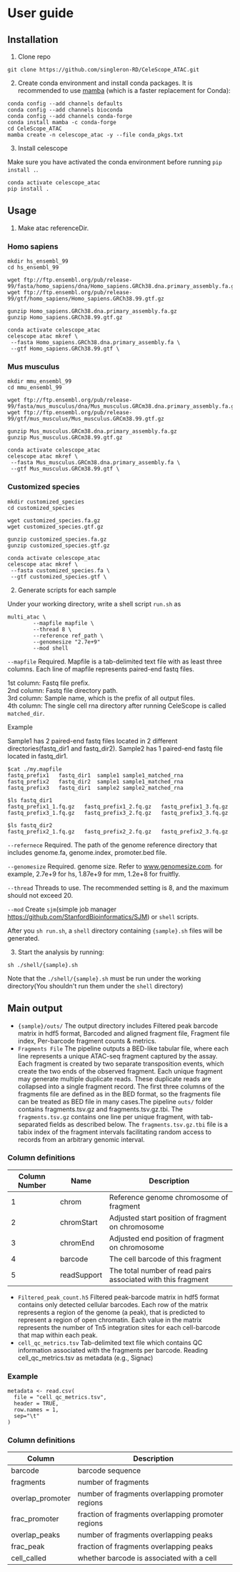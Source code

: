 # User guide

## Installation
1. Clone repo
```
git clone https://github.com/singleron-RD/CeleScope_ATAC.git
```

2. Create conda environment and install conda packages. 
It is recommended to use [mamba](https://github.com/mamba-org/mamba) (which is a faster replacement for Conda):
```
conda config --add channels defaults
conda config --add channels bioconda
conda config --add channels conda-forge
conda install mamba -c conda-forge
cd CeleScope_ATAC
mamba create -n celescope_atac -y --file conda_pkgs.txt
```

3. Install celescope

Make sure you have activated the conda environment before running `pip install .`.
```
conda activate celescope_atac
pip install .
```

## Usage
1. Make atac referenceDir.

### Homo sapiens
```
mkdir hs_ensembl_99
cd hs_ensembl_99

wget ftp://ftp.ensembl.org/pub/release-99/fasta/homo_sapiens/dna/Homo_sapiens.GRCh38.dna.primary_assembly.fa.gz
wget ftp://ftp.ensembl.org/pub/release-99/gtf/homo_sapiens/Homo_sapiens.GRCh38.99.gtf.gz

gunzip Homo_sapiens.GRCh38.dna.primary_assembly.fa.gz
gunzip Homo_sapiens.GRCh38.99.gtf.gz

conda activate celescope_atac
celescope atac mkref \
 --fasta Homo_sapiens.GRCh38.dna.primary_assembly.fa \
 --gtf Homo_sapiens.GRCh38.99.gtf \
```

### Mus musculus
```
mkdir mmu_ensembl_99
cd mmu_ensembl_99

wget ftp://ftp.ensembl.org/pub/release-99/fasta/mus_musculus/dna/Mus_musculus.GRCm38.dna.primary_assembly.fa.gz
wget ftp://ftp.ensembl.org/pub/release-99/gtf/mus_musculus/Mus_musculus.GRCm38.99.gtf.gz

gunzip Mus_musculus.GRCm38.dna.primary_assembly.fa.gz 
gunzip Mus_musculus.GRCm38.99.gtf.gz

conda activate celescope_atac
celescope atac mkref \
 --fasta Mus_musculus.GRCm38.dna.primary_assembly.fa \
 --gtf Mus_musculus.GRCm38.99.gtf \
```

### Customized species
```
mkdir customized_species
cd customized_species

wget customized_species.fa.gz
wget customized_species.gtf.gz

gunzip customized_species.fa.gz
gunzip customized_species.gtf.gz

conda activate celescope_atac
celescope atac mkref \
 --fasta customized_species.fa \
 --gtf customized_species.gtf \
```

2. Generate scripts for each sample

Under your working directory, write a shell script `run.sh` as

```
multi_atac \
        --mapfile mapfile \
        --thread 8 \
        --reference ref_path \
        --genomesize "2.7e+9"
        --mod shell
``` 
`--mapfile` Required.  Mapfile is a tab-delimited text file with as least three columns. Each line of mapfile represents paired-end fastq files.

1st column: Fastq file prefix.  
2nd column: Fastq file directory path.  
3rd column: Sample name, which is the prefix of all output files.  
4th column: The single cell rna directory after running CeleScope is called `matched_dir`.

Example

Sample1 has 2 paired-end fastq files located in 2 different directories(fastq_dir1 and fastq_dir2). Sample2 has 1 paired-end fastq file located in fastq_dir1.
```
$cat ./my.mapfile
fastq_prefix1	fastq_dir1	sample1 sample1_matched_rna
fastq_prefix2	fastq_dir2	sample1 sample1_matched_rna
fastq_prefix3	fastq_dir1	sample2 sample2_matched_rna

$ls fastq_dir1
fastq_prefix1_1.fq.gz   fastq_prefix1_2.fq.gz	fastq_prefix1_3.fq.gz
fastq_prefix3_1.fq.gz	fastq_prefix3_2.fq.gz	fastq_prefix3_3.fq.gz

$ls fastq_dir2
fastq_prefix2_1.fq.gz	fastq_prefix2_2.fq.gz	fastq_prefix2_3.fq.gz
```

`--refernece` Required. The path of the genome reference directory that includes genome.fa, genome.index, promoter.bed file.

`--genomesize` Required. genome size. Refer to www.genomesize.com. for example, 2.7e+9 for hs, 1.87e+9 for mm, 1.2e+8 for fruitfly.

`--thread` Threads to use. The recommended setting is 8, and the maximum should not exceed 20.

`--mod` Create `sjm`(simple job manager https://github.com/StanfordBioinformatics/SJM) or `shell` scripts. 

After you `sh run.sh`, a `shell` directory containing `{sample}.sh` files will be generated.

3. Start the analysis by running:
```
sh ./shell/{sample}.sh
```
Note that the `./shell/{sample}.sh` must be run under the working directory(You shouldn't run them under the `shell` directory)

## Main output
- `{sample}/outs/` The output directory includes Filtered peak barcode matrix in hdf5 format, Barcoded and aligned fragment file, Fragment file index, Per-barcode fragment counts & metrics.
- `Fragments File` The pipeline outputs a BED-like tabular file, where each line represents a unique ATAC-seq fragment captured by the assay. Each fragment is created by two separate transposition events, which create the two ends of the observed fragment. Each unique fragment may generate multiple duplicate reads. These duplicate reads are collapsed into a single fragment record. The first three columns of the fragments file are defined as in the BED format, so the fragments file can be treated as BED file in many cases.The pipeline `outs/` folder contains fragments.tsv.gz and fragments.tsv.gz.tbi. The `fragments.tsv.gz` contains one line per unique fragment, with tab-separated fields as described below. The `fragments.tsv.gz.tbi` file is a tabix index of the fragment intervals facilitating random access to records from an arbitrary genomic interval. 

### Column definitions

|Column Number|Name|Description|
|---|------|--------------|
|1|chrom|Reference genome chromosome of fragment|
|2|chromStart|Adjusted start position of fragment on chromosome|
|3|chromEnd|Adjusted end position of fragment on chromosome|
|4|barcode|The cell barcode of this fragment|
|5|readSupport|The total number of read pairs associated with this fragment|

- `Filtered_peak_count.h5` Filtered peak-barcode matrix in hdf5 format contains only detected cellular barcodes. Each row of the matrix represents a region of the genome (a peak), that is predicted to represent a region of open chromatin. Each value in the matrix represents the number of Tn5 integration sites for each cell-barcode that map within each peak.
- `cell_qc_metrics.tsv` Tab-delimited text file which contains QC information associated with the fragments per barcode. Reading cell_qc_metrics.tsv as metadata (e.g., Signac)

### Example
```
metadata <- read.csv(
  file = "cell_qc_metrics.tsv",
  header = TRUE,
  row.names = 1,
  sep="\t"
)
```

### Column definitions

|Column|Description|
|------|--------------|
|barcode|barcode sequence|
|fragments|number of fragments|
|overlap_promoter|number of fragments overlapping promoter regions|
|frac_promoter|fraction of fragments overlapping promoter regions|
|overlap_peaks|number of fragments overlapping peaks|
|frac_peak|fraction of fragments overlapping peaks|
|cell_called|whether barcode is associated with a cell|

